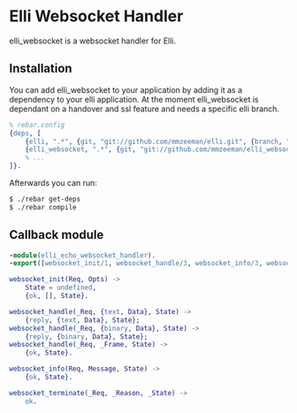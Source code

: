 Elli Websocket Handler
======================

elli_websocket is a websocket handler for Elli.

Installation
------------

You can add elli_websocket to your application by adding it as a dependency to your elli 
application. At the moment elli_websocket is dependant on a handover and ssl feature and
needs a specific elli branch.

```erlang
% rebar.config
{deps, [
    {elli, ".*", {git, "git://github.com/mmzeeman/elli.git", {branch, "ssl+handover"}}},
    {elli_websocket, ".*", {git, "git://github.com/mmzeeman/elli_websocket.git", {branch, "master"}}},
    % ...
]}.
```

Afterwards you can run:

```sh
$ ./rebar get-deps
$ ./rebar compile
```


Callback module
-----------------

```erlang
-module(elli_echo_websocket_handler).
-export([websocket_init/1, websocket_handle/3, websocket_info/3, websocket_terminate/3]).

websocket_init(Req, Opts) ->
    State = undefined,
    {ok, [], State}.

websocket_handle(_Req, {text, Data}, State) ->
    {reply, {text, Data}, State};
websocket_handle(_Req, {binary, Data}, State) ->
    {reply, {binary, Data}, State};
websocket_handle(_Req, _Frame, State) ->
    {ok, State}.

websocket_info(Req, Message, State) ->
    {ok, State}.

websocket_terminate(_Req, _Reason, _State) ->
    ok.

```
